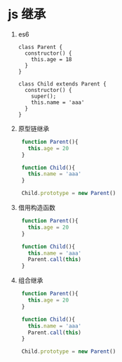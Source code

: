 # js 继承
1. es6

    ```ecmascript 6
    class Parent {
      constructor() {
        this.age = 18
      }
    }

    class Child extends Parent {
      constructor() {
        super();
        this.name = 'aaa'
      }
    }
    ```

2. 原型链继承
   ```javascript
    function Parent(){
      this.age = 20
    }

    function Child(){
      this.name = 'aaa'
    }

    Child.prototype = new Parent()

    ```

3. 借用构造函数
   ```javascript
    function Parent(){
      this.age = 20
    }

    function Child(){
      this.name = 'aaa'
      Parent.call(this)
    }
    ```

4. 组合继承
   ```javascript
    function Parent(){
      this.age = 20
    }

    function Child(){
      this.name = 'aaa'
      Parent.call(this)
    }

    Child.prototype = new Parent()

    ```
